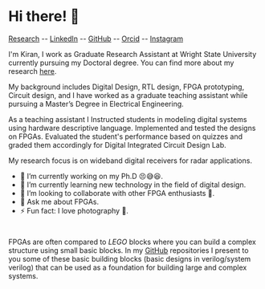 # Hi there! 👋

[Research](research/2024_07_08_10_15_40_research) -- [LinkedIn](https://www.linkedin.com/in/kiran760043/) --  [GitHub](https://github.com/24x7fpga) --  [Orcid](https://orcid.org/0009-0003-7024-3868) -- [Instagram](https://www.instagram.com/negativeparking/)

I'm Kiran, I work as Graduate Research Assistant at Wright State University currently pursuing my Doctoral degree. You can find more about my research [here](research/2024_07_08_10_15_40_research).

My background includes Digital Design, RTL design, FPGA prototyping, Circuit design, and I have worked as a graduate teaching assistant while pursuing a Master’s Degree in Electrical Engineering.

As a teaching assistant I Instructed students in modeling digital systems using hardware descriptive language. Implemented and tested the designs on FPGAs. Evaluated the student's performance based on quizzes and graded them accordingly for Digital Integrated Circuit Design Lab.

My research focus is on wideband digital receivers for radar applications.

-   🔭 I’m currently working on my Ph.D 😣😅😆.
-   🌱 I’m currently learning new technology in the field of digital design.
-   👯 I’m looking to collaborate with other FPGA enthusiasts 🤝.
-   💬 Ask me about FPGAs.
-   ⚡ Fun fact: I love photography 📸. 

#
FPGAs are often compared to _LEGO_ blocks where you can build a complex structure using small basic blocks. In my [GitHub](https://github.com/24x7fpga) repositories I present to you some of these basic building blocks (basic designs in verilog/system verilog) that can be used as a foundation for building large and complex systems.

<!-- `✨Share Knowledge, Spread Love.✨` -->

